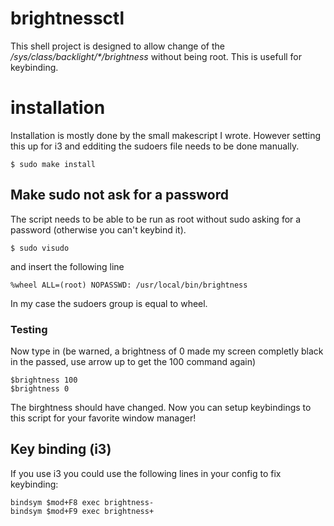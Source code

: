 # brightnessctl
This shell project is designed to allow change of the
*/sys/class/backlight/&#42;/brightness* without being root.
This is usefull for keybinding.

# installation
Installation is mostly done by the small makescript I wrote. 
However setting this up for i3 and edditing the sudoers file
needs to be done manually.

    $ sudo make install

## Make sudo not ask for a password
The script needs to be able to be run as root without sudo asking for a
password (otherwise you can't keybind it).

	$ sudo visudo

and insert the following line

	%wheel ALL=(root) NOPASSWD: /usr/local/bin/brightness

In my case the sudoers group is equal to wheel.

### Testing ###
Now type in (be warned, a brightness of 0 made my screen completly black in the
passed, use arrow up to get the 100 command again)

	$brightness 100
	$brightness 0

The birghtness should have changed.
Now you can setup keybindings to this script for your favorite window manager!

## Key binding (i3)
If you use i3 you could use the following lines in your config to fix keybinding:

	bindsym $mod+F8 exec brightness-
	bindsym $mod+F9 exec brightness+
